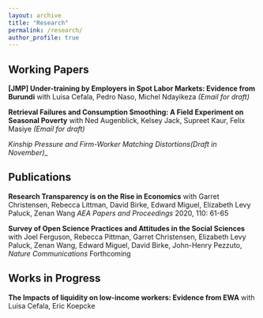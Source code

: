 ```yaml
---
layout: archive
title: "Research"
permalink: /research/
author_profile: true
---
```


## Working Papers

__[JMP] Under-training by Employers in Spot Labor Markets: Evidence from Burundi__ with Luisa Cefala, Pedro Naso, Michel Ndayikeza _(Email for draft)_

__Retrieval Failures and Consumption Smoothing:
A Field Experiment on Seasonal Poverty__ with Ned Augenblick, Kelsey Jack, Supreet Kaur, Felix Masiye _(Email for draft)_

__Kinship Pressure and Firm-Worker Matching Distortions_(Draft in November)__ 


## Publications

__Research Transparency is on the Rise in Economics__ with Garret Christensen, Rebecca Littman, David Birke, Edward Miguel, Elizabeth Levy Paluck, Zenan Wang _AEA Papers and Proceedings_ 2020, 110: 61-65

__Survey of Open Science Practices and Attitudes in the Social Sciences__ with Joel Ferguson, Rebecca Pittman, Garret Christensen, Elizabeth Levy Paluck, Zenan Wang, Edward Miguel, David Birke, John-Henry Pezzuto, _Nature Communications_ Forthcoming


## Works in Progress



__The Impacts of liquidity on low-income workers: Evidence from EWA__ with Luisa Cefala, Eric Koepcke



